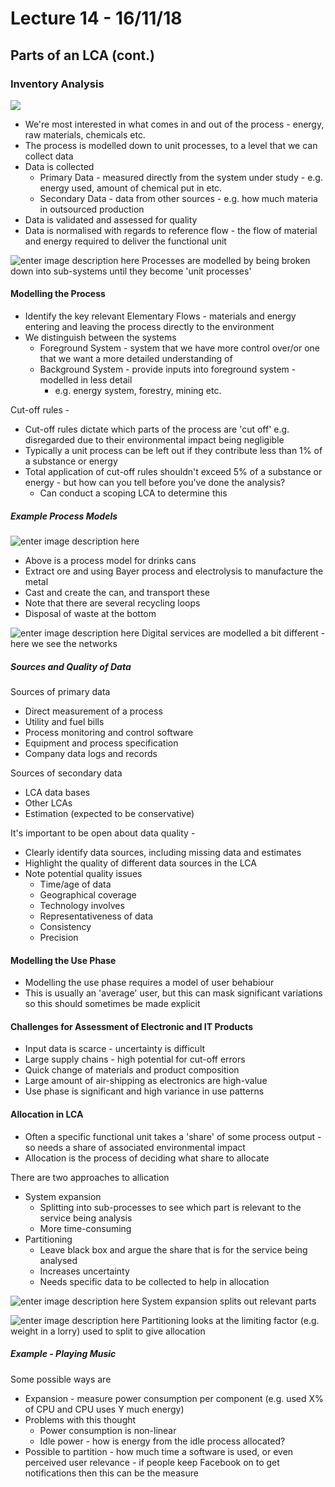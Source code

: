 # Lecture 14 - 16/11/18

## Parts of an LCA (cont.)

### Inventory Analysis

![](https://lh3.googleusercontent.com/t-xDC2bILA7nM3pcjjRlU47-C4uDujPXGdVDAmXCMU_kX7u4pMnmozhIAeDCeGSekNLW-T8VeFMO)
- We're most interested in what comes in and out of the process - energy, raw materials, chemicals etc.
- The process is modelled down to unit processes, to a level that we can collect data
- Data is collected
	- Primary Data - measured directly from the system under study - e.g. energy used, amount of chemical put in etc.
	- Secondary Data - data from other sources - e.g. how much materia in outsourced production
- Data is validated and assessed for quality
- Data is normalised with regards to reference flow - the flow of material and energy required to deliver the functional unit

![enter image description here](https://lh3.googleusercontent.com/eEjkXeb4TtO9Yb6GLU-KJdCJcdAplGDmfDJ8X2BFwlOFs90wxdJpLgsD1Q8CczIFljvxSTY9yroe)
Processes are modelled by being broken down into sub-systems until they become 'unit processes'

#### Modelling the Process

- Identify the key relevant Elementary Flows - materials and energy entering and leaving the process directly to the environment
- We distinguish between the systems
	- Foreground System - system that we have more control over/or one that we want a more detailed understanding of
	- Background System - provide inputs into foreground system - modelled in less detail
		- e.g. energy system, forestry, mining etc.

Cut-off rules -

- Cut-off rules dictate which parts of the process are 'cut off' e.g. disregarded due to their environmental impact being negligible
- Typically a unit process can be left out if they contribute less than 1% of a substance or energy
- Total application of cut-off rules shouldn't exceed 5% of a substance or energy - but how can you tell before you've done the analysis?
	- Can conduct a scoping LCA to determine this

##### Example Process Models

![enter image description here](https://lh3.googleusercontent.com/bffJtdkVd7LcsAcFrlhlYAU4CdNMEv57XbYECHr_JWh9NflD7hoKApm4XsfQ7ZcBNrJ94zgahTp7)
- Above is a process model for drinks cans
- Extract ore and using Bayer process and electrolysis to manufacture the metal
- Cast and create the can, and transport these
- Note that there are several recycling loops
- Disposal of waste at the bottom

![enter image description here](https://lh3.googleusercontent.com/hYo_Cu7jhpzwRkRqqd03hyw_Hod60J75vR2rI37Pje1Kxn6MoCha9pjEPruXmCL7ZZrtfsfJ2MSJ)
Digital services are modelled a bit different - here we see the networks

##### Sources and Quality of Data

Sources of primary data

- Direct measurement of a process
- Utility and fuel bills
- Process monitoring and control software
- Equipment and process specification
- Company data logs and records

Sources of secondary data

- LCA data bases
- Other LCAs
- Estimation (expected to be conservative)

It's important to be open about data quality -

- Clearly identify data sources, including missing data and estimates
- Highlight the quality of different data sources in the LCA
- Note potential quality issues
	- Time/age of data
	- Geographical coverage
	- Technology involves
	- Representativeness of data
	- Consistency
	- Precision

#### Modelling the Use Phase

- Modelling the use phase requires a model of user behabiour
- This is usually an 'average' user, but this can mask significant variations so this should sometimes be made explicit

#### Challenges for Assessment of Electronic and IT Products

- Input data is scarce - uncertainty is difficult
- Large supply chains - high potential for cut-off errors
- Quick change of materials and product composition
- Large amount of air-shipping as electronics are high-value
- Use phase is significant and high variance in use patterns

#### Allocation in LCA

- Often a specific functional unit takes a 'share' of some process output - so needs a share of associated environmental impact
- Allocation is the process of deciding what share  to allocate

There are two approaches to allication

- System expansion
	- Splitting into sub-processes to see which part is relevant to the service being analysis
	- More time-consuming
- Partitioning
	- Leave black box and argue the share that is for the service being analysed
	- Increases uncertainty
	- Needs specific data to be collected to help in allocation

![enter image description here](https://lh3.googleusercontent.com/Fxb8eQ_w3-8qcmdfY7_IbgP5CtgBCrCu3F7Z1CX-uq1l0VdQYfnv8lzf5RDEm3hveOuqN4lzNTc1)
System expansion splits out relevant parts

![enter image description here](https://lh3.googleusercontent.com/O49r1OYxZOiX5EyqdIxAK3lveee6vYkSssO13Ry-uy32iIyDFA_CyKrz5blxmwIQ30WKpd6fI2uL)
Partitioning looks at the limiting factor (e.g. weight in a lorry) used to split to give allocation

##### Example - Playing Music

Some possible ways are

- Expansion - measure power consumption per component (e.g. used X% of CPU and CPU uses Y much energy)
- Problems with this thought
	- Power consumption is non-linear
	- Idle power - how is energy from the idle process allocated?
- Possible to partition - how much time a software is used, or even perceived user relevance - if people keep Facebook on to get notifications then this can be the measure
<!--stackedit_data:
eyJoaXN0b3J5IjpbMTc1NTU3NTkyLDIyMTk2OTc1LDEyNjQ2ND
U5NjYsNjk3MDk1MTU5LDE2MjY3NjU1MjAsLTE4OTU4MTQ2NDks
NzMwOTk4MTE2XX0=
-->
